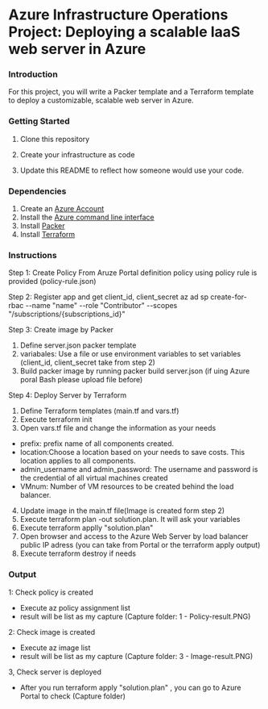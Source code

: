 # Azure Infrastructure Operations Project: Deploying a scalable IaaS web server in Azure

### Introduction
For this project, you will write a Packer template and a Terraform template to deploy a customizable, scalable web server in Azure.

### Getting Started
1. Clone this repository

2. Create your infrastructure as code

3. Update this README to reflect how someone would use your code.

### Dependencies
1. Create an [Azure Account](https://portal.azure.com) 
2. Install the [Azure command line interface](https://docs.microsoft.com/en-us/cli/azure/install-azure-cli?view=azure-cli-latest)
3. Install [Packer](https://www.packer.io/downloads)
4. Install [Terraform](https://www.terraform.io/downloads.html)

### Instructions
Step 1: Create Policy
From Aruze Portal definition policy using policy rule is provided (policy-rule.json)

Step 2: Register app and get client_id, client_secret
az ad sp create-for-rbac --name "name" --role "Contributor" --scopes "/subscriptions/{subscriptions_id}"


Step 3: Create image by Packer
1. Define server.json packer template
2. variabales: Use a file or use environment variables to set variables (client_id, client_secret take from step 2)
3. Build packer image by running packer build server.json (if uing Azure poral Bash please upload file before)

Step 4: Deploy Server by Terraform
1. Define Terraform templates (main.tf and vars.tf)
2. Execute terraform init
3. Open vars.tf file and change the information as your needs
 - prefix: prefix name of all components created.
 - location:Choose a location based on your needs to save costs. This location applies to all components.
 - admin_username and admin_password: The username and password is the credential of all virtual machines created
 - VMnum: Number of VM resources to be created behind the load balancer.

4. Update image in the main.tf file(Image is created form step 2)
4. Execute terraform plan -out solution.plan. It will ask your variables
5. Execute terraform applly "solution.plan"
6. Open browser and access to the Azure Web Server by load balancer public IP adress (you can take from Portal or the terraform apply output)
7. Execute terraform destroy if needs

### Output
1: Check policy is created
- Execute az policy assignment list
- result will be list as my capture (Capture folder: 1 - Policy-result.PNG)

2: Check image is created
- Execute az image list
- result will be list as my capture (Capture folder: 3 - Image-result.PNG)

3, Check server is deployed
- After you run terraform apply "solution.plan" , you can go to Azure Portal to check (Capture folder)